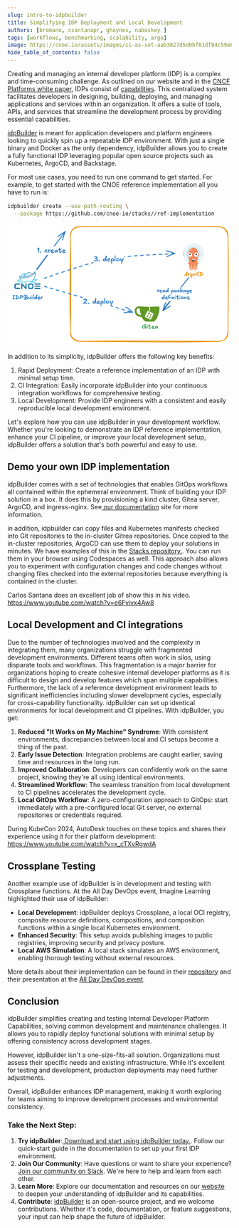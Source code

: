 ```yaml
---
slug: intro-to-idpbuilder
title: Simplifying IDP Deployment and Local Development
authors: [bromano, csantanapr, ghaynes, nabuskey ]
tags: [workflows, benchmarking, scalability, argo]
image: https://cnoe.io/assets/images/ci-as-sot-aab3827d5d0bf81df84c59e6f703b5c1.png
hide_table_of_contents: false
---
```



Creating and managing an internal developer platform (IDP) is a complex and time-consuming challenge. As outlined on our website and in the [CNCF Platforms white paper](https://tag-app-delivery.cncf.io/whitepapers/platforms/), IDPs consist of [capabilities](https://cnoe.io/docs/category/technology-capabilities). This centralized system facilitates developers in designing, building, deploying, and managing applications and services within an organization. It offers a suite of tools, APIs, and services that streamline the development process by providing essential capabilities.


[idpBuilder](https://cnoe.io/docs/reference-implementation/idpbuilder) is meant for application developers and platform engineers looking to quickly spin up a repeatable IDP environment. With just a single binary and Docker as the only dependency, idpBuilder allows you to create a fully functional IDP leveraging popular open source projects such as Kubernetes, ArgoCD, and Backstage.

For most use cases, you need to run one command to get started. For example, to get started with the CNOE reference implementation all you have to run is:

```bash
idpbuilder create --use-path-routing \
  --package https://github.com/cnoe-io/stacks//ref-implementation
```

![img](images/idpbuilder-basic.png)


In addition to its simplicity, idpBuilder offers the following key benefits:

1. Rapid Deployment: Create a reference implementation of an IDP with minimal setup time.
2. CI Integration: Easily incorporate idpBuilder into your continuous integration workflows for comprehensive testing.
3. Local Development: Provide IDP engineers with a consistent and easily reproducible local development environment.

Let's explore how you can use idpBuilder in your development workflow. Whether you're looking to demonstrate an IDP reference implementation, enhance your CI pipeline, or improve your local development setup, idpBuilder offers a solution that's both powerful and easy to use.


## Demo your own IDP implementation

idpBuilder comes with a set of technologies that enables GitOps workflows all contained within the ephemeral environment. Think of building your IDP solution in a box. It does this by provisioning a kind cluster, Gitea server, ArgoCD, and ingress-nginx. See[ our documentation](https://cnoe.io/docs/reference-implementation/installations/idpbuilder/usage) site for more information.

in addition, idpbuilder can copy files and Kubernetes manifests checked into Git repositories to the in-cluster Gitrea repositories. Once copied to the in-cluster repositories, ArgoCD can use them to deploy your solutions in minutes. We have examples of this in the [Stacks repository.](https://github.com/cnoe-io/stacks/tree/main/ref-implementation).  You can run them in your browser using Codespaces as well.
This approach also allows you to experiment with configuration changes and code changes without changing files checked into the external repositories because everything is contained in the cluster.

Carlos Santana does an excellent job of show this in his video. https://www.youtube.com/watch?v=e6Fvivx4Aw8


## Local Development and CI integrations

Due to the number of technologies involved and the complexity in integrating them, many organizations struggle with fragmented development environments. Different teams often work in silos, using disparate tools and workflows.
This fragmentation is a major barrier for organizations hoping to create cohesive internal developer platforms as it is difficult to design and develop features which span multiple capabilities. Furthermore, the lack of a reference development environment leads to significant inefficiencies including slower development cycles, especially for cross-capability functionality.
idpBuilder can set up identical environments for local development and CI pipelines. With idpBuilder, you get:

1. **Reduced "It Works on My Machine" Syndrome**: With consistent environments, discrepancies between local and CI setups become a thing of the past.
2. **Early Issue Detection**: Integration problems are caught earlier, saving time and resources in the long run.
3. **Improved Collaboration**: Developers can confidently work on the same project, knowing they're all using identical environments.
4. **Streamlined Workflow**: The seamless transition from local development to CI pipelines accelerates the development cycle.
5. **Local GitOps Workflow**: A zero-configuration approach to GitOps: start immediately with a pre-configured local Git server, no external repositories or credentials required.

During KubeCon 2024, AutoDesk touches on these topics and shares their experience using it for their platform development: https://www.youtube.com/watch?v=x_cTXvRgwdA


## Crossplane Testing


Another example use of idpBuilder is in development and testing with Crossplane functions. At the All Day DevOps event, Imagine Learning highlighted their use of idpBuilder:

- **Local Development**: idpBuilder deploys Crossplane, a local OCI registry, composite resource definitions, compositions, and composition functions within a single local Kubernetes environment.
- **Enhanced Security**: This setup avoids publishing images to public registries, improving security and privacy posture.
- **Local AWS Simulation**: A local stack simulates an AWS environment, enabling thorough testing without external resources.

More details about their implementation can be found in their [repository](https://github.com/blakeromano/control-plane-xfn) and their presentation at the [All Day DevOps event](https://event.alldaydevops.com/hub/events/1a51349d-007d-4e3b-994e-814bc68718e9/sessions/f5df32b1-71a6-496a-9ba8-ee2573a7fae6).


## Conclusion

idpBuilder simplifies creating and testing Internal Developer Platform Capabilities, solving common development and maintenance challenges. It allows you to rapidly deploy functional solutions with minimal setup by offering consistency across development stages.

However, idpBuilder isn't a one-size-fits-all solution. Organizations must assess their specific needs and existing infrastructure. While it's excellent for testing and development, production deployments may need further adjustments.

Overall, idpBuilder enhances IDP management, making it worth exploring for teams aiming to improve development processes and environmental consistency.

### Take the Next Step:

1. **Try idpBuilder**:[ Download and start using idpBuilder today.](https://cnoe.io/docs/reference-implementation/installations/idpbuilder). Follow our quick-start guide in the documentation to set up your first IDP environment.
2. **Join Our Community**: Have questions or want to share your experience? [ Join our community on Slack](https://cloud-native.slack.com/archives/C05TN9WFN5S). We're here to help and learn from each other.
3. **Learn More**: Explore our documentation and resources on our [website](https://cnoe.io) to deepen your understanding of idpBuilder and its capabilities.
4. **Contribute**: [idpBuilder](https://github.com/cnoe-io/idpbuilder) is an open-source project, and we welcome contributions. Whether it's code, documentation, or feature suggestions, your input can help shape the future of idpBuilder.
